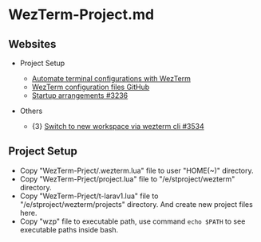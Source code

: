 # WezTerm-Project.md

## Websites

* Project Setup
  * [Automate terminal configurations with WezTerm](https://cosimomatteini.com/blog/terminal-configurations-with-wezterm)
  * [WezTerm configuration files GitHub](https://github.com/devmatteini/dotfiles/tree/main/config/wezterm)
  * [Startup arrangements #3236](https://github.com/wez/wezterm/discussions/3236)

* Others
  * {3} [Switch to new workspace via wezterm cli #3534](https://github.com/wez/wezterm/discussions/3534)

## Project Setup

* Copy "WezTerm-Prject/.wezterm.lua" file to user "HOME(~)" directory.
* Copy "WezTerm-Prject/project.lua" file to "/e/stproject/wezterm" directory.
* Copy "WezTerm-Prject/t-larav1.lua" file to "/e/stproject/wezterm/projects" directory. And create new project files here.
* Copy "wzp" file to executable path, use command `echo $PATH` to see executable paths inside bash.
